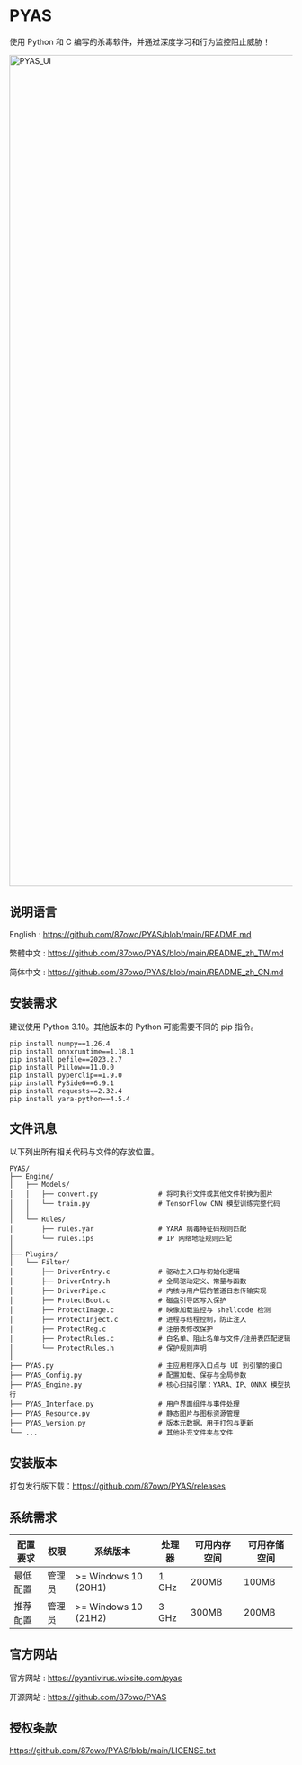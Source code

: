 # PYAS

使用 Python 和 C 编写的杀毒软件，并通过深度学习和行为监控阻止威胁！

<img width="2245" height="1477" alt="PYAS_UI" src="https://github.com/user-attachments/assets/87d40261-7655-49ad-a19c-1ffcca60584f" />

## 说明语言

English : https://github.com/87owo/PYAS/blob/main/README.md

繁體中文 : https://github.com/87owo/PYAS/blob/main/README_zh_TW.md

简体中文 : https://github.com/87owo/PYAS/blob/main/README_zh_CN.md

## 安装需求

建议使用 Python 3.10。其他版本的 Python 可能需要不同的 pip 指令。

```
pip install numpy==1.26.4
pip install onnxruntime==1.18.1
pip install pefile==2023.2.7
pip install Pillow==11.0.0
pip install pyperclip==1.9.0
pip install PySide6==6.9.1
pip install requests==2.32.4
pip install yara-python==4.5.4
```

## 文件讯息

以下列出所有相关代码与文件的存放位置。

```
PYAS/
├── Engine/
│   ├── Models/
│   │   ├── convert.py               # 将可执行文件或其他文件转换为图片
│   │   └── train.py                 # TensorFlow CNN 模型训练完整代码
│   │
│   └── Rules/
│       ├── rules.yar                # YARA 病毒特征码规则匹配
│       └── rules.ips                # IP 网络地址规则匹配
│
├── Plugins/
│   └── Filter/
│       ├── DriverEntry.c            # 驱动主入口与初始化逻辑
│       ├── DriverEntry.h            # 全局驱动定义、常量与函数
│       ├── DriverPipe.c             # 内核与用户层的管道日志传输实现
│       ├── ProtectBoot.c            # 磁盘引导区写入保护
│       ├── ProtectImage.c           # 映像加载监控与 shellcode 检测
│       ├── ProtectInject.c          # 进程与线程控制，防止注入
│       ├── ProtectReg.c             # 注册表修改保护
│       ├── ProtectRules.c           # 白名单、阻止名单与文件/注册表匹配逻辑
│       └── ProtectRules.h           # 保护规则声明
│
├── PYAS.py                          # 主应用程序入口点与 UI 到引擎的接口
├── PYAS_Config.py                   # 配置加载、保存与全局参数
├── PYAS_Engine.py                   # 核心扫描引擎：YARA、IP、ONNX 模型执行
├── PYAS_Interface.py                # 用户界面组件与事件处理
├── PYAS_Resource.py                 # 静态图片与图标资源管理
├── PYAS_Version.py                  # 版本元数据，用于打包与更新
└── ...                              # 其他补充文件夹与文件
```

## 安装版本

打包发行版下载：https://github.com/87owo/PYAS/releases

## 系统需求

| 配置要求 | 权限 | 系统版本 | 处理器 | 可用内存空间 | 可用存储空间 |
| ------- | ----- | ------ | ----- | ------------ | ---------- |
| 最低配置 | 管理员 | >= Windows 10 (20H1) | 1 GHz | 200MB | 100MB |
| 推荐配置 | 管理员 | >= Windows 10 (21H2) | 3 GHz | 300MB | 200MB |

## 官方网站

官方网站 : https://pyantivirus.wixsite.com/pyas

开源网站 : https://github.com/87owo/PYAS

## 授权条款

https://github.com/87owo/PYAS/blob/main/LICENSE.txt
